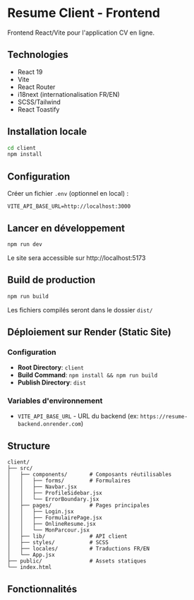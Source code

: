 # Resume Client - Frontend

Frontend React/Vite pour l'application CV en ligne.

## Technologies
- React 19
- Vite
- React Router
- i18next (internationalisation FR/EN)
- SCSS/Tailwind
- React Toastify

## Installation locale

```bash
cd client
npm install
```

## Configuration

Créer un fichier `.env` (optionnel en local) :

```env
VITE_API_BASE_URL=http://localhost:3000
```

## Lancer en développement

```bash
npm run dev
```

Le site sera accessible sur http://localhost:5173

## Build de production

```bash
npm run build
```

Les fichiers compilés seront dans le dossier `dist/`

## Déploiement sur Render (Static Site)

### Configuration
- **Root Directory**: `client`
- **Build Command**: `npm install && npm run build`
- **Publish Directory**: `dist`

### Variables d'environnement
- `VITE_API_BASE_URL` - URL du backend (ex: `https://resume-backend.onrender.com`)

## Structure

```
client/
├── src/
│   ├── components/       # Composants réutilisables
│   │   ├── forms/        # Formulaires
│   │   ├── Navbar.jsx
│   │   ├── ProfileSidebar.jsx
│   │   └── ErrorBoundary.jsx
│   ├── pages/            # Pages principales
│   │   ├── Login.jsx
│   │   ├── FormulairePage.jsx
│   │   ├── OnlineResume.jsx
│   │   └── MonParcour.jsx
│   ├── lib/              # API client
│   ├── styles/           # SCSS
│   ├── locales/          # Traductions FR/EN
│   └── App.jsx
├── public/               # Assets statiques
└── index.html
```

## Fonctionnalités
